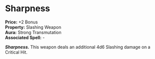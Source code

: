 # Sharpness

**Price:** +2 Bonus  
**Property:** Slashing Weapon  
**Aura:** Strong Transmutation  
**Associated Spell:** -  

***Sharpness.*** This weapon deals an additional 4d6 Slashing damage on a Critical Hit.